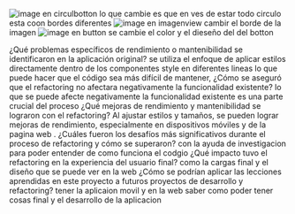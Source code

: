 ![image](https://github.com/Paulportilla1/my-app-expo/assets/116098987/78ec7f98-ed39-427b-a918-94f8cd194e29)
en circulbotton lo que cambie es que en ves de estar todo circulo esta coon bordes diferentes 
![image](https://github.com/Paulportilla1/my-app-expo/assets/116098987/0aa8e49f-7572-40ff-a808-55dc60367772)
en imagenview cambir el borde de la imagen 
![image](https://github.com/Paulportilla1/my-app-expo/assets/116098987/28ec322b-14d0-4e39-8a18-1737ee5a598d)
en button se cambie el color y el dieseño del del botton 

¿Qué problemas específicos de rendimiento o mantenibilidad se identificaron en la aplicación original?
se utiliza el enfoque de aplicar estilos directamente dentro de los componentes style en diferentes lineas lo que puede hacer que el código sea más difícil de mantener,
¿Cómo se aseguró que el refactoring no afectara negativamente la funcionalidad existente?
lo que se puede afecte negativamente la funcionalidad existente es una parte crucial del proceso
¿Qué mejoras de rendimiento y mantenibilidad se lograron con el refactoring?
Al ajustar estilos y tamaños, se pueden lograr mejoras de rendimiento, especialmente en dispositivos móviles y de la pagina web .
¿Cuáles fueron los desafíos más significativos durante el proceso de refactoring y cómo se superaron?
con la ayuda de investigacion para poder entender de como funciona el codgio 
¿Qué impacto tuvo el refactoring en la experiencia del usuario final?
como la cargas final y el diseño que se puede ver en la web 
¿Cómo se podrían aplicar las lecciones aprendidas en este proyecto a futuros proyectos de desarrollo y refactoring?
tener la aplicaion movil y en la web saber como poder tener cosas final y el desarrollo de la aplicacion 
